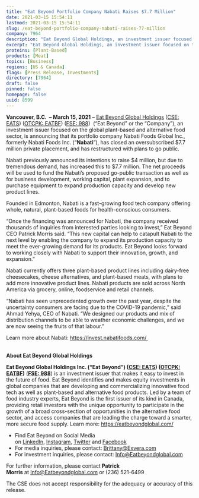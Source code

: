 ```yaml
---
title: "Eat Beyond Portfolio Company Nabati Raises $7.7 Million"
date: 2021-03-15 15:54:11
lastmod: 2021-03-15 15:54:11
slug: /eat-beyond-portfolio-company-nabati-raises-77-million
company: 7964
description: "Eat Beyond Global Holdings, an investment issuer focused on the global plant-based and alternative food sector, is announcing that its portfolio company Nabati Foods has closed an oversubscribed $7.7 million private placement, and has restructured with plans to go public."
excerpt: "Eat Beyond Global Holdings, an investment issuer focused on the global plant-based and alternative food sector, is announcing that its portfolio company Nabati Foods has closed an oversubscribed $7.7 million private placement, and has restructured with plans to go public."
proteins: [Plant-Based]
products: [Meat]
topics: [Business]
regions: [US & Canada]
flags: [Press Release, Investments]
directory: [7964]
draft: false
pinned: false
homepage: false
uuid: 8599
---
```

<p><strong>Vancouver, B.C.  – March 15, 2021</strong> – <a href="https://eatbeyondglobal.com/">Eat Beyond Global Holdings</a> (<a href="https://thecse.com/en/listings/diversified-industries/eat-beyond-global-holdings-inc">CSE: EATS</a>) (<a href="https://www.otcmarkets.com/stock/EATBF/overview">OTCPK: EATBF</a>) (<a href="https://www.boerse-frankfurt.de/equity/eat-beyond-global-hldgs">FSE: 988</a>)  (“Eat Beyond” or the “Company”), an investment issuer focused on the global plant-based and alternative food sector, is announcing that its portfolio company Nabati Foods Global Inc., formerly Nabati Foods Inc. (“<strong>Nabati</strong>”), has closed an oversubscribed $7.7 million private placement, and has restructured with plans to go public.</p>
<p>Nabati previously announced its intentions to raise $4 million, but due to tremendous demand, has increased this to $7.7 million. The net proceeds will be used to fund the Nabati’s proposed go-public transaction as well as for business development, working capital, plant expansion, and to purchase equipment to expand production capacity and develop new product lines.</p>
<p>Founded in Edmonton, Nabati is a fast-growing food tech company offering whole, natural, plant-based foods for health-conscious consumers. </p>
<p>“Once the financing was announced for Nabati, the company received thousands of inquiries from interested parties looking to invest,” Eat Beyond CEO Patrick Morris said. “This new capital can help to catapult Nabati to the next level by enabling the company to expand its production capacity to meet the ever-growing demand for its products. Eat Beyond looks forward to working closely with Nabati to support their innovation, growth, and expansion.”</p>
<p>Nabati currently offers three plant-based product lines including dairy-free cheesecakes, cheese alternatives, and plant-based meats, with plans to add more innovative product lines. Nabati products are sold across North America via grocery, online, foodservice and retail channels. </p>
<p>“Nabati has seen unprecedented growth over the past year, despite the uncertainty consumers are facing due to the COVID-19 pandemic,” said Ahmad Yehya, CEO of Nabati. “We designed our products and mix of distribution channels to be able to weather economic challenges, and we are now seeing the fruits of that labour.”</p>
<p>Learn more about Nabati: <a href="https://invest.nabatifoods.com/%C2%A0">https://invest.nabatifoods.com/ </a><br />
 </p>
<p><strong>About Eat Beyond Global Holdings</strong></p>
<p><strong>Eat Beyond Global Holdings Inc. (“Eat Beyond”) (<a href="https://thecse.com/en/listings/diversified-industries/eat-beyond-global-holdings-inc">CSE: EATS</a>) (<a href="https://www.otcmarkets.com/stock/EATBF/overview">OTCPK: EATBF</a>)</strong> (<strong><a href="https://www.boerse-frankfurt.de/equity/eat-beyond-global-hldgs">FSE: 988</a></strong>) is an investment issuer that makes it easy to invest in the future of food. Eat Beyond identifies and makes equity investments in global companies that are developing and commercializing innovative food tech as well as plant-based and alternative food products. Led by a team of food industry experts, Eat Beyond is the first issuer of its kind in Canada, providing retail investors with the unique opportunity to participate in the growth of a broad cross-section of opportunities in the alternative food sector, and access companies that are leading the charge toward a smarter, more secure food supply. Learn more: <a href="https://eatbeyondglobal.com/">https://eatbeyondglobal.com/</a> </p>
<ul>
<li>Find Eat Beyond on Social Media on <a href="https://www.linkedin.com/company/eat-beyond-global-holdings">LinkedIn</a>, <a href="https://www.instagram.com/eatbeyondglobal/">Instagram</a>, <a href="http://twitter.com/eatbeyondglobal">Twitter</a> and <a href="https://www.facebook.com/eatbeyondglobal">Facebook</a> </li>
<li>For media inquiries, please contact: <a href="mailto:Brittany@Exvera.com">Brittany@Exvera.com</a></li>
<li>For investment inquiries, please contact: <a href="mailto:Info@Eatbeyondglobal.com">I</a><a href="mailto:Info@Eatbeyondglobal.com">nfo@Eatbeyondglobal.com</a> </li>
</ul>
<p>For further information, please contact<strong> Patrick Morris</strong> at <a href="mailto:Info@Eatbeyondglobal.com">Info@Eatbeyondglobal.com</a> or (236) 521-6499 </p>
<p>The CSE does not accept responsibility for the adequacy or accuracy of this release.</p>
